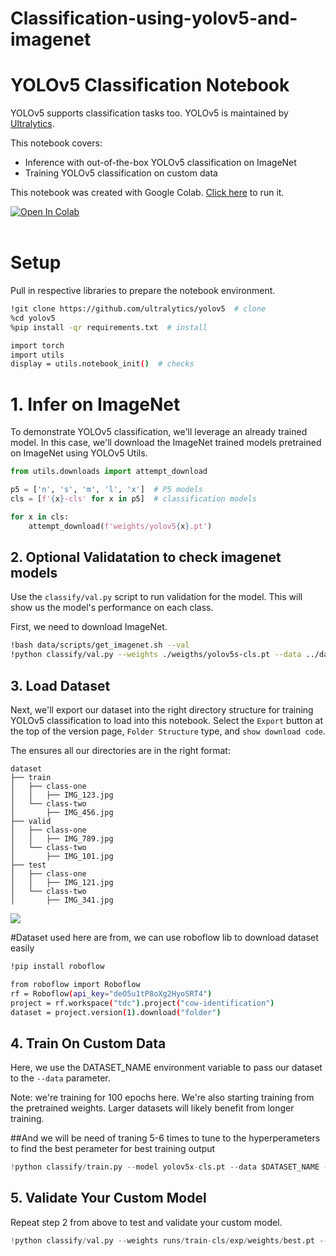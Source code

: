 # Classification-using-yolov5-and-imagenet
# YOLOv5 Classification Notebook

YOLOv5 supports classification tasks too. YOLOv5 is maintained by [Ultralytics](https://github.com/ultralytics/yolov5).

This notebook covers:

*   Inference with out-of-the-box YOLOv5 classification on ImageNet
*  Training YOLOv5 classification on custom data



This notebook was created with Google Colab. [Click here](https://colab.research.google.com/github/s4ki3f/Lightning-Series/blob/main/YOLOv5_Classification_Tutorial.ipynb#scrollTo=5GYQX3of4QiW) to run it.
<br>
<div>
  <a href="https://colab.research.google.com/github/s4ki3f/Lightning-Series/blob/main/YOLOv5_Classification_Tutorial.ipynb#scrollTo=5GYQX3of4QiW"><img src="https://colab.research.google.com/assets/colab-badge.svg" alt="Open In Colab"></a>
</div>
<br>

# Setup

Pull in respective libraries to prepare the notebook environment.
```bash
!git clone https://github.com/ultralytics/yolov5  # clone
%cd yolov5
%pip install -qr requirements.txt  # install

import torch
import utils
display = utils.notebook_init()  # checks
```
# 1. Infer on ImageNet

To demonstrate YOLOv5 classification, we'll leverage an already trained model. In this case, we'll download the ImageNet trained models pretrained on ImageNet using YOLOv5 Utils.

```python
from utils.downloads import attempt_download

p5 = ['n', 's', 'm', 'l', 'x']  # P5 models
cls = [f'{x}-cls' for x in p5]  # classification models

for x in cls:
    attempt_download(f'weights/yolov5{x}.pt')
```
## 2. Optional Validatation to check imagenet models

Use the `classify/val.py` script to run validation for the model. This will show us the model's performance on each class.

First, we need to download ImageNet.

```bash
!bash data/scripts/get_imagenet.sh --val
!python classify/val.py --weights ./weigths/yolov5s-cls.pt --data ../datasets/imagenet
```


## 3. Load  Dataset

Next, we'll export our dataset into the right directory structure for training YOLOv5 classification to load into this notebook. Select the `Export` button at the top of the version page, `Folder Structure` type, and `show download code`.

The ensures all our directories are in the right format:

```
dataset
├── train
│   ├── class-one
│   │   ├── IMG_123.jpg
│   └── class-two
│       ├── IMG_456.jpg
├── valid
│   ├── class-one
│   │   ├── IMG_789.jpg
│   └── class-two
│       ├── IMG_101.jpg
├── test
│   ├── class-one
│   │   ├── IMG_121.jpg
│   └── class-two
│       ├── IMG_341.jpg
```

![](https://i.imgur.com/BF9BNR8.gif)


#Dataset used here are from, we can use roboflow lib to download dataset easily

```bash
!pip install roboflow

from roboflow import Roboflow
rf = Roboflow(api_key="deO5u1tP8oXg2HyoSRT4")
project = rf.workspace("tdc").project("cow-identification")
dataset = project.version(1).download("folder")
```

## 4. Train On Custom Data 
Here, we use the DATASET_NAME environment variable to pass our dataset to the `--data` parameter.

Note: we're training for 100 epochs here. We're also starting training from the pretrained weights. Larger datasets will likely benefit from longer training. 

##And we will be need of traning 5-6 times to tune to the hyperperameters to find the best perameter for best training output

```python
!python classify/train.py --model yolov5x-cls.pt --data $DATASET_NAME --epochs 100 --img 128 
```

## 5. Validate Your Custom Model

Repeat step 2 from above to test and validate your custom model.

```python
!python classify/val.py --weights runs/train-cls/exp/weights/best.pt --data ../datasets/$DATASET_NAME
```
